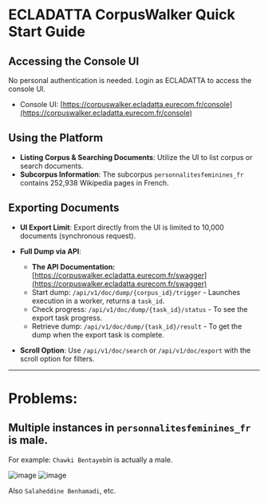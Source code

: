 # ECLADATTA CorpusWalker Quick Start Guide

## Accessing the Console UI
No personal authentication is needed. Login as ECLADATTA to access the console UI.
- Console UI: [https://corpuswalker.ecladatta.eurecom.fr/console](https://corpuswalker.ecladatta.eurecom.fr/console)

## Using the Platform
- **Listing Corpus & Searching Documents**: Utilize the UI to list corpus or search documents.
- **Subcorpus Information**: The subcorpus `personnalitesfeminines_fr` contains 252,938 Wikipedia pages in French.

## Exporting Documents
- **UI Export Limit**: Export directly from the UI is limited to 10,000 documents (synchronous request).
- **Full Dump via API**:

  - **The API Documentation:** [https://corpuswalker.ecladatta.eurecom.fr/swagger](https://corpuswalker.ecladatta.eurecom.fr/swagger)
  - Start dump: `/api/v1/doc/dump/{corpus_id}/trigger` - Launches execution in a worker, returns a `task_id`.
  - Check progress: `/api/v1/doc/dump/{task_id}/status` - To see the export task progress.
  - Retrieve dump: `/api/v1/doc/dump/{task_id}/result` - To get the dump when the export task is complete.
- **Scroll Option**: Use `/api/v1/doc/search` or `/api/v1/doc/export` with the scroll option for filters.


***
# Problems:

## Multiple instances in `personnalitesfeminines_fr` is male.

For example:
`Chawki Bentayeb`in is actually a male.

![image](https://github.com/Bluebear77/Intern_ECLADATTA/assets/119409649/0b1a0e1d-049b-4b27-a718-62d0d1967630)
![image](https://github.com/Bluebear77/Intern_ECLADATTA/assets/119409649/1508f108-4966-462e-93d7-6a6fc1003773)

Also `Salaheddine Benhamadi`, etc.
